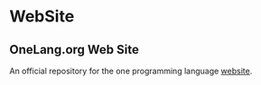 # WebSite

## OneLang.org Web Site

An official repository for the one programming language [website](http://onelang.org/).
